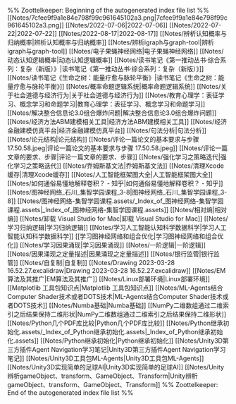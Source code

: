 %% Zoottelkeeper: Beginning of the autogenerated index file list  %%
 [[Notes/7cfee9f9a1e84e798f99c961645102a3.png|7cfee9f9a1e84e798f99c961645102a3.png]]
 [[Notes/2022-07-06|2022-07-06]]
 [[Notes/2022-07-22|2022-07-22]]
 [[Notes/2022-08-17|2022-08-17]]
 [[Notes/辨析认知概率与归纳概率|辨析认知概率与归纳概率]]
 [[Notes/辨析igraph与graph-tool|辨析igraph与graph-tool]]
 [[Notes/电子果蝇神经网络|电子果蝇神经网络]]
 [[Notes/动态认知逻辑概率|动态认知逻辑概率]]
 [[Notes/读书笔记《第一推动丛书·综合系列：复杂（新版）》|读书笔记《第一推动丛书·综合系列：复杂（新版）》]]
 [[Notes/读书笔记《生命之树：能量疗愈与脉轮平衡》|读书笔记《生命之树：能量疗愈与脉轮平衡》]]
 [[Notes/概率命题逻辑系统|概率命题逻辑系统]]
 [[Notes/关于社会道德与经济行为|关于社会道德与经济行为]]
 [[Notes/教育心理学：表征学习、概念学习和命题学习|教育心理学：表征学习、概念学习和命题学习]]
 [[Notes/解决整合信息论3.0组合爆炸问题|解决整合信息论3.0组合爆炸问题]]
 [[Notes/经济方法ABM建模相关工具|经济方法ABM建模相关工具]]
 [[Notes/经济金融建模仿真平台|经济金融建模仿真平台]]
 [[Notes/句法分析|句法分析]]
 [[Notes/论元结构|论元结构]]
 [[Notes/评论一篇论文的基本要求与步骤 17.50.58.jpeg|评论一篇论文的基本要求与步骤 17.50.58.jpeg]]
 [[Notes/评论一篇文章的要求、步骤|评论一篇文章的要求、步骤]]
 [[Notes/强化学习之策略迭代|强化学习之策略迭代]]
 [[Notes/乔姆斯基文法|乔姆斯基文法]]
 [[Notes/清理Xcode缓存|清理Xcode缓存]]
 [[Notes/人工智能框架图大全|人工智能框架图大全]]
 [[Notes/如何通俗易懂地解释卷积？ - 知乎|如何通俗易懂地解释卷积？ - 知乎]]
 [[Notes/图神经网络_石川_集智学园课程_3-8|图神经网络_石川_集智学园课程_3-8]]
 [[Notes/图神经网络-集智学园课程.assets/_Index_of_图神经网络-集智学园课程.assets|_Index_of_图神经网络-集智学园课程.assets]]
 [[Notes/相对熵|相对熵]]
 [[Notes/卸载 Visual Studio for Mac|卸载 Visual Studio for Mac]]
 [[Notes/学习归纳逻辑|学习归纳逻辑]]
 [[Notes/学习人工智能认知科学数据科学|学习人工智能认知科学数据科学]]
 [[学习图神经网络和组合优化|学习图神经网络和组合优化]]
 [[Notes/学习因果涌现|学习因果涌现]]
 [[Notes/一阶逻辑|一阶逻辑]]
 [[Notes/因果涌现之定量描述|因果涌现之定量描述]]
 [[Notes/银行监管|银行监管]]
 [[Notes/自复制|自复制]]
 [[Notes/Drawing 2023-03-28 16.52.27.excalidraw|Drawing 2023-03-28 16.52.27.excalidraw]]
 [[Notes/EM算法及其推广|EM算法及其推广]]
 [[Notes/Linux部署环境|Linux部署环境]]
 [[Matplotlib 工具包知识点|Matplotlib 工具包知识点]]
 [[Notes/ML-Agents结合Computer Shader技术或者DOTS技术|ML-Agents结合Computer Shader技术或者DOTS技术]]
 [[Notes/Numba基础|Numba基础]]
 [[NumPy二维数组通过二维索引之后结果保持二维形状|NumPy二维数组通过二维索引之后结果保持二维形状]]
 [[Notes/Python几个PDF库比较|Python几个PDF库比较]]
 [[Notes/Python继承初始化.assets/_Index_of_Python继承初始化.assets|_Index_of_Python继承初始化.assets]]
 [[Notes/Python继承初始化|Python继承初始化]]
 [[Notes/Unity3D第三方插件Agent Navigation学习笔记|Unity3D第三方插件Agent Navigation学习笔记]]
 [[Notes/Unity3D工具包ML-Agents|Unity3D工具包ML-Agents]]
 [[Notes/Unity3D实现简单的足球AI|Unity3D实现简单的足球AI]]
 [[Notes/Unity辨析gameObject、transform、GameObject、Transform|Unity辨析gameObject、transform、GameObject、Transform]]
%% Zoottelkeeper: End of the autogenerated index file list  %%
